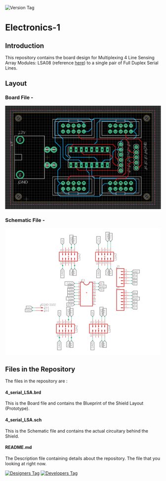 ![Version Tag](https://img.shields.io/badge/Version-1.0.0-blue.svg)

# Electronics-1

## Introduction
This repository contains the board design for Multiplexing 4 Line Sensing Array Modules: LSA08 (reference [here](https://www.cytron.io/p-lsa08)) to a single pair of Full Duplex Serial Lines.

## Layout

### Board File -

![Image1](./brd.png)

### Schematic File -

![Image2](./sch.png)

## Files in the Repository
The files in the repository are :

#### 4_serial_LSA.brd
This is the Board file and contains the Blueprint of the Shield Layout (Prototype).

#### 4_serial_LSA.sch
This is the Schematic file and contains the actual circuitary behind the Shield.

#### README.md
The Description file containing details about the repository. The file that you looking at right now.

[![Designers Tag](https://img.shields.io/badge/Designer-BeamingBear-green.svg)](https://github.com/BeamingBear)
[![Developers Tag](https://img.shields.io/badge/Developer-shashank3199-red.svg)](https://github.com/shashank3199)
